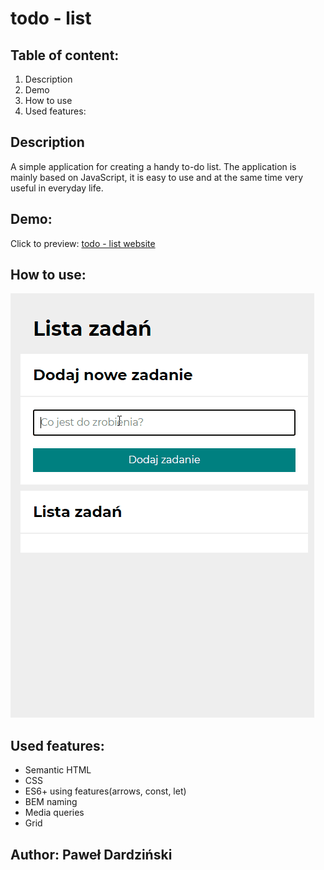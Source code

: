 # todo - list
## Table of content:
1. Description
3. Demo
4. How to use
5. Used features:
## Description
A simple application for creating a handy to-do list. The application is mainly based on JavaScript, it is easy to use and at the same time very useful in everyday life.
## Demo:
Click to preview: [todo - list website](https://pawel-frontend.github.io/todo-list/)
## How to use:
![Gif demo](images/todo-list-demo.gif)
## Used features:
- Semantic HTML
- CSS
- ES6+ using features(arrows, const, let)
- BEM naming
- Media queries
- Grid
## Author: Paweł Dardziński
